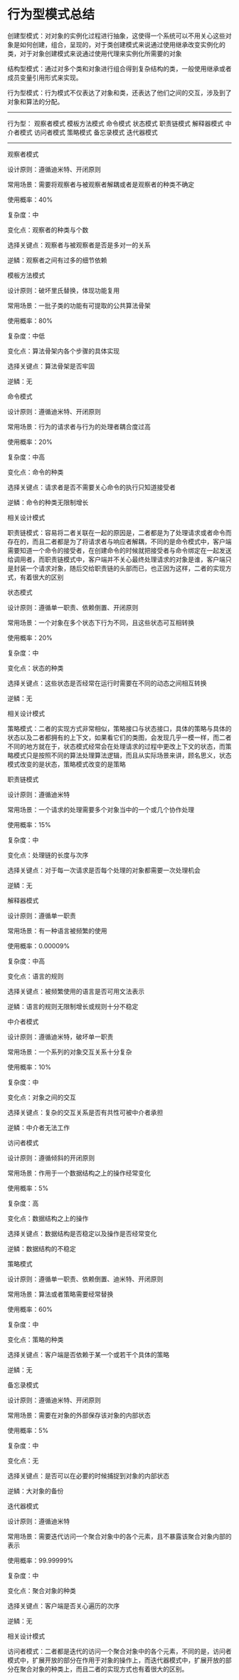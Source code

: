 # 行为型模式总结

创建型模式：对对象的实例化过程进行抽象，这使得一个系统可以不用关心这些对象是如何创建，组合，呈现的，对于类创建模式来说通过使用继承改变实例化的类，对于对象创建模式来说通过使用代理来实例化所需要的对象

结构型模式：通过对多个类和对象进行组合得到复杂结构的类，一般使用继承或者成员变量引用形式来实现。

行为型模式：行为模式不仅表达了对象和类，还表达了他们之间的交互，涉及到了对象和算法的分配。

--------------------------------------------------------------------------------
行为型： 观察者模式 模板方法模式 命令模式 状态模式 职责链模式 解释器模式 中介者模式 访问者模式 策略模式 备忘录模式 迭代器模式

--------------------------------------------------------------------------------
观察者模式

设计原则：遵循迪米特、开闭原则

常用场景：需要将观察者与被观察者解耦或者是观察者的种类不确定

使用概率：40%

复杂度：中

变化点：观察者的种类与个数

选择关键点：观察者与被观察者是否是多对一的关系

逆鳞：观察者之间有过多的细节依赖

模板方法模式

设计原则：破坏里氏替换，体现功能复用

常用场景：一批子类的功能有可提取的公共算法骨架

使用概率：80%

复杂度：中低

变化点：算法骨架内各个步骤的具体实现

选择关键点：算法骨架是否牢固

逆鳞：无

命令模式

设计原则：遵循迪米特、开闭原则

常用场景：行为的请求者与行为的处理者耦合度过高

使用概率：20%

复杂度：中高

变化点：命令的种类

选择关键点：请求者是否不需要关心命令的执行只知道接受者

逆鳞：命令的种类无限制增长

相关设计模式


职责链模式：容易将二者关联在一起的原因是，二者都是为了处理请求或者命令而存在的，而且二者都是为了将请求者与响应者解耦，不同的是命令模式中，客户端需要知道一个命令的接受者，在创建命令的时候就把接受者与命令绑定在一起发送给调用者，而职责链模式中，客户端并不关心最终处理请求的对象是谁，客户端只是封装一个请求对象，随后交给职责链的头部而已，也正因为这样，二者的实现方式，有着很大的区别

状态模式

设计原则：遵循单一职责、依赖倒置、开闭原则

常用场景：一个对象在多个状态下行为不同，且这些状态可互相转换

使用概率：20%

复杂度：中

变化点：状态的种类

选择关键点：这些状态是否经常在运行时需要在不同的动态之间相互转换

逆鳞：无

相关设计模式

策略模式：二者的实现方式非常相似，策略接口与状态接口，具体的策略与具体的状态以及二者都拥有的上下文，如果看它们的类图，会发现几乎一模一样，而二者不同的地方就在于，状态模式经常会在处理请求的过程中更改上下文的状态，而策略模式只是按照不同的算法处理算法逻辑，而且从实际场景来讲，顾名思义，状态模式改变的是状态，策略模式改变的是策略

职责链模式

设计原则：遵循迪米特

常用场景：一个请求的处理需要多个对象当中的一个或几个协作处理

使用概率：15%


复杂度：中


变化点：处理链的长度与次序

选择关键点：对于每一次请求是否每个处理的对象都需要一次处理机会

逆鳞：无

解释器模式

设计原则：遵循单一职责

常用场景：有一种语言被频繁的使用

使用概率：0.00009%

复杂度：中高

变化点：语言的规则

选择关键点：被频繁使用的语言是否可用文法表示

逆鳞：语言的规则无限制增长或规则十分不稳定

中介者模式

设计原则：遵循迪米特，破坏单一职责

常用场景：一个系列的对象交互关系十分复杂

使用概率：10%

复杂度：中

变化点：对象之间的交互

选择关键点：复杂的交互关系是否有共性可被中介者承担

逆鳞：中介者无法工作

访问者模式

设计原则：遵循倾斜的开闭原则

常用场景：作用于一个数据结构之上的操作经常变化

使用概率：5%

复杂度：高

变化点：数据结构之上的操作

选择关键点：数据结构是否稳定以及操作是否经常变化

逆鳞：数据结构的不稳定

策略模式

设计原则：遵循单一职责、依赖倒置、迪米特、开闭原则

常用场景：算法或者策略需要经常替换

使用概率：60%

复杂度：中

变化点：策略的种类

选择关键点：客户端是否依赖于某一个或若干个具体的策略

逆鳞：无

备忘录模式

设计原则：遵循迪米特、开闭原则

常用场景：需要在对象的外部保存该对象的内部状态

使用概率：5%


复杂度：中

变化点：无

选择关键点：是否可以在必要的时候捕捉到对象的内部状态

逆鳞：大对象的备份

迭代器模式

设计原则：遵循迪米特

常用场景：需要迭代访问一个聚合对象中的各个元素，且不暴露该聚合对象内部的表示

使用概率：99.99999%

复杂度：中

变化点：聚合对象的种类

选择关键点：客户端是否关心遍历的次序

逆鳞：无

相关设计模式

访问者模式：二者都是迭代的访问一个聚合对象中的各个元素，不同的是，访问者模式中，扩展开放的部分在作用于对象的操作上，而迭代器模式中，扩展开放的部分在聚合对象的种类上，而且二者的实现方式也有着很大的区别。

